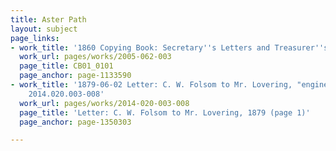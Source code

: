 ```yaml
---
title: Aster Path
layout: subject
page_links:
- work_title: '1860 Copying Book: Secretary''s Letters and Treasurer''s Letters, 2005.062.003  '
  work_url: pages/works/2005-062-003
  page_title: CB01_0101
  page_anchor: page-1133590
- work_title: '1879-06-02 Letter: C. W. Folsom to Mr. Lovering, "engineering scheme,"
    2014.020.003-008'
  work_url: pages/works/2014-020-003-008
  page_title: 'Letter: C. W. Folsom to Mr. Lovering, 1879 (page 1)'
  page_anchor: page-1350303

---
```

